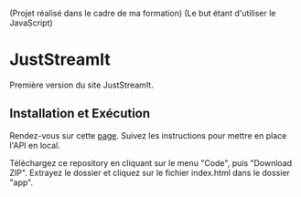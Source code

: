 (Projet réalisé dans le cadre de ma formation)
(Le but étant d'utiliser le JavaScript)

# JustStreamIt

Première version du site JustStreamIt.

## Installation et Exécution

Rendez-vous sur cette [page](https://github.com/naoylcb/OCMovies-API).
Suivez les instructions pour mettre en place l'API en local.

Téléchargez ce repository en cliquant sur le menu "Code", puis "Download ZIP".
Extrayez le dossier et cliquez sur le fichier index.html dans le dossier "app".